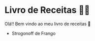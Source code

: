 # Livro de Receitas :man_cook:

Olá!! Bem vindo ao meu livro de receitas :wave:

- Strogonoff de Frango
